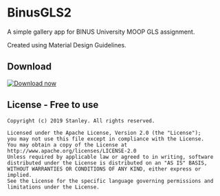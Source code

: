 # BinusGLS2
A simple gallery app for BINUS University MOOP GLS assignment.

Created using Material Design Guidelines.

## Download
[![Download now](http://2.bp.blogspot.com/-j5mLfPi4aX4/UebrtQx3rHI/AAAAAAAACYM/lj2bmzzFpvY/s1600/DownloadButtonSmall.png)](https://github.com/angsanley/BinusGLS2/releases)

## License - Free to use
    Copyright (c) 2019 Stanley. All rights reserved.
	
	Licensed under the Apache License, Version 2.0 (the "License");
	you may not use this file except in compliance with the License.
	You may obtain a copy of the License at
	http://www.apache.org/licenses/LICENSE-2.0
	Unless required by applicable law or agreed to in writing, software
	distributed under the License is distributed on an "AS IS" BASIS,
	WITHOUT WARRANTIES OR CONDITIONS OF ANY KIND, either express or implied.
	See the License for the specific language governing permissions and
	limitations under the License.
